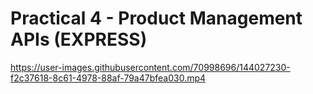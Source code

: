 
# Practical 4 - Product Management APIs (EXPRESS)





https://user-images.githubusercontent.com/70998696/144027230-f2c37618-8c61-4978-88af-79a47bfea030.mp4

